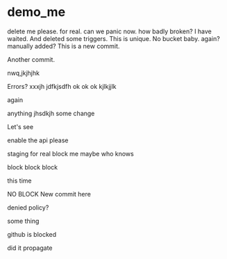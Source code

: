 # demo_me
delete me please. for real. can we panic now. how badly broken? I have waited. And deleted some triggers. This is unique. No bucket baby. again? manually added? This is a new commit.

Another commit.

nwq,jkjhjhk

Errors? xxxjh
jdfkjsdfh
ok ok ok kjlkjjlk

again

anything
jhsdkjh
some change

Let's see

enable the api please

staging for real
block me maybe who knows

block block block

this time

NO BLOCK
New commit here

denied policy?

some thing

github is blocked

did it propagate
